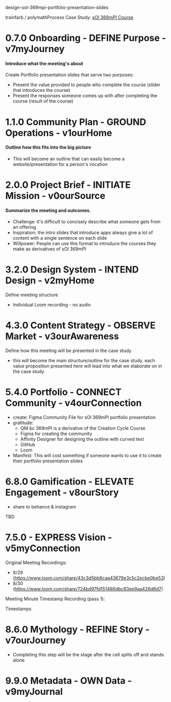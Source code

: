 design-sol-369mpi-portfolio-presentation-slides

trainfarb / polymathProcess
Case Study: [sOl 369mPI Course](https://github.com/trainfarb/trainfarb/issues/3#issue-1343468506)
  
# 0.7.0 Onboarding - DEFINE Purpose - v7myJourney  
#### Introduce what the meeting's about

Create Portfolio presentation slides that serve two purposes:
- Present the value provided to people who complete the course (slider that introduces the course)
- Present the responses someone comes up with after completing the course (result of the course)

# 1.1.0 Community Plan - GROUND Operations - v1ourHome  
#### Outline how this fits into the big picture

- This will become an outline that can easily become a website/presentation for a person's vocation

# 2.0.0 Project Brief - INITIATE Mission - v0ourSource
#### Summarize the meeting and outcomes. 

- Challenge: it's difficult to concisely describe what someone gets from an offering
- Inspiration: the intro slides that introduce apps always give a lot of content with a single sentence on each slide
- Willpower: People can use this format to introduce the courses they make as derivatives of sOl 369mPI

# 3.2.0 Design System - INTEND Design - v2myHome
Define meeting structure

- Individual Loom recording - no audio

# 4.3.0 Content Strategy - OBSERVE Market - v3ourAwareness
Define how this meeting will be presented in the case study

- this will become the main structure/outline for the case study. each value proposition presented here will lead into what we elaborate on in the case study

# 5.4.0 Portfolio - CONNECT Community - v4ourConnection

- create: Figma Community File for sOl 369mPI portfolio presentation
- gratitude:
  - QM bc 369mPI is a derivative of the Creation Cycle Course
  - Figma for creating the community
  - Affinity Designer for designing the outline with curved text
  - GitHub
  - Loom
- Manifest: This will cost something if someone wants to use it to create their portfolio presentation slides

# 6.8.0 Gamification - ELEVATE Engagement - v8ourStory

- share to behance & instagram

TBD

# 7.5.0 - EXPRESS Vision - v5myConnection
Original Meeting Recordings: 
- 8/29 (https://www.loom.com/share/43c3d5bb8caa43679e3c5c2ecbe0be53)  
- 8/30 (https://www.loom.com/share/724bd97fd151486dbc83ee9aa426d6d7)

Meeting Minute Timestamp Recording (pass 1):

Timestamps
 

# 8.6.0 Mythology - REFINE Story - v7ourJourney

- Completing this step will be the stage after the cell splits off and stands alone

# 9.9.0 Metadata - OWN Data - v9myJournal
